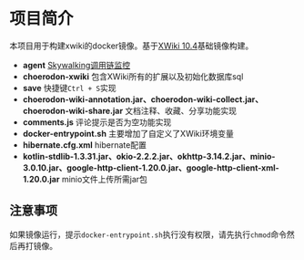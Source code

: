# 项目简介

本项目用于构建xwiki的docker镜像。基于[XWiki 10.4](https://github.com/xwiki-contrib/docker-xwiki)基础镜像构建。

- **agent**  [Skywalking调用链监控](http://skywalking.apache.org/zh/)
- **choerodon-xwiki**  包含XWiki所有的扩展以及初始化数据库sql
- **save** 快捷键`Ctrl + S`实现
- **choerodon-wiki-annotation.jar、choerodon-wiki-collect.jar、choerodon-wiki-share.jar** 文档注释、收藏、分享功能实现
- **comments.js** 评论提示是否为空功能实现
- **docker-entrypoint.sh** 主要增加了自定义了XWiki环境变量
- **hibernate.cfg.xml** hibernate配置
- **kotlin-stdlib-1.3.31.jar、okio-2.2.2.jar、okhttp-3.14.2.jar、minio-3.0.10.jar、google-http-client-1.20.0.jar、google-http-client-xml-1.20.0.jar** minio文件上传所需jar包

## 注意事项

如果镜像运行，提示`docker-entrypoint.sh`执行没有权限，请先执行`chmod`命令然后再打镜像。
